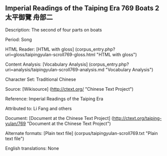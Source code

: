 ## Imperial Readings of the Taiping Era 769 Boats 2 太平御覽 舟部二

Description: The second of four parts on boats

Period: Song

HTML Reader: [HTML with gloss] (corpus_entry.php?uri=gloss/taipingyulan-scroll769-gloss.html "HTML with gloss")

Content Analysis: [Vocabulary Analysis] (corpus_entry.php?uri=analysis/taipingyulan-scroll769-analysis.md "Vocabulary Analysis")

Character Set: Traditional Chinese

Source: [Wikisource] (http://ctext.org/ "Chinese Text Project")

Reference: Imperial Readings of the Taiping Era

Attributed to: Li Fang and others

Document: [Document at the Chinese Text Project] (http://ctext.org/taiping-yulan/769 "Document at the Chinese Text Project")

Alternate formats: [Plain text file] (corpus/taipingyulan-scroll769.txt "Plain text file")

English translations: None
